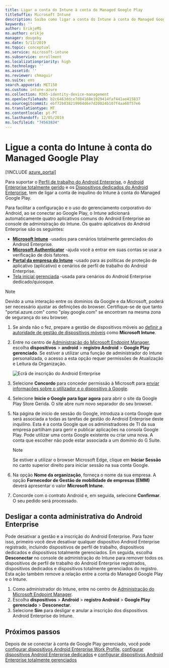 ```yaml
---
title: Ligar a conta do Intune à conta do Managed Google Play
titleSuffix: Microsoft Intune
description: Saiba como ligar a conta do Intune à conta do Managed Google Play.
keywords: ''
author: ErikjeMS
ms.author: erikje
manager: dougeby
ms.date: 5/13/2019
ms.topic: conceptual
ms.service: microsoft-intune
ms.subservice: enrollment
ms.localizationpriority: high
ms.technology: ''
ms.assetid: ''
ms.reviewer: chmaguir
ms.suite: ems
search.appverid: MET150
ms.custom: intune-azure
ms.collection: M365-identity-device-management
ms.openlocfilehash: b2c6463ddce7d04168e1929414faf441ae415837
ms.sourcegitcommit: ebf72b038219904d6e7d20024b107f4aa68f57e6
ms.translationtype: MT
ms.contentlocale: pt-PT
ms.lasthandoff: 12/05/2019
ms.locfileid: "74563834"
---
```

# <a name="connect-your-intune-account-to-your-managed-google-play-account"></a>Ligue a conta do Intune à conta do Managed Google Play

[!INCLUDE [azure_portal](../includes/azure_portal.md)]

Para suportar o [Perfil de trabalho do Android Enterprise](android-work-profile-enroll.md), o [Android Enterprise totalmente gerido](android-fully-managed-enroll.md) e os [Dispositivos dedicados do Android Enterprise](android-kiosk-enroll.md), tem de ligar a conta de inquilino do Intune à conta do Managed Google Play.  

Para facilitar a configuração e o uso do gerenciamento corporativo do Android, ao se conectar ao Google Play, o Intune adicionará automaticamente quatro aplicativos comuns do Android Enterprise ao console de administração do Intune. Os quatro aplicativos do Android Enterprise são os seguintes:

- **[Microsoft Intune](https://play.google.com/store/apps/details?id=com.microsoft.intune)** -usados para cenários totalmente gerenciados do Android Enterprise.
- **[Microsoft Authenticator](https://play.google.com/store/apps/details?id=com.azure.authenticator)** -ajuda você a entrar em suas contas se usar a verificação de dois fatores.
- **[Portal da empresa do Intune](https://play.google.com/store/apps/details?id=com.microsoft.windowsintune.companyportal)** -usado para as políticas de proteção de aplicativo (aplicativo) e cenários de perfil de trabalho do Android Enterprise.
- [Tela inicial gerenciada](https://play.google.com/store/apps/details?id=com.microsoft.launcher.enterprise) -usada para cenários do Android Enterprise dedicado/quiosque.

> [!NOTE]
> Devido a uma interação entre os domínios da Google e da Microsoft, poderá ser necessário ajustar as definições do browser.  Certifique-se de que tanto "portal.azure.com" como "play.google.com" se encontram na mesma zona de segurança do seu browser.

1. Se ainda não o fez, prepare a gestão de dispositivos móveis ao [definir a autoridade de gestão de dispositivos móveis](../fundamentals/mdm-authority-set.md) como **Microsoft Intune**.
2. Entre no centro de [Administração do Microsoft Endpoint Manager](https://go.microsoft.com/fwlink/?linkid=2109431), escolha **dispositivos** > **android** > **registro Android** > **Google Play gerenciado**.  Se estiver a utilizar uma função de administrador do Intune personalizada, o acesso a esta opção requer permissões de Atualização e Leitura da Organização.
   
   ![Ecrã de inscrição do Android Enterprise](./media/connect-intune-android-enterprise/android-work-bind.png)

3. Selecione **Concordo** para conceder permissão à Microsoft para [enviar informações sobre o utilizador e o dispositivo à Google](../protect/data-intune-sends-to-google.md). 
   
4. Selecione **Inicie o Google para ligar agora** para abrir o site da Google Play Store Gerida. O site abre num novo separador do seu browser.
  
5. Na página de início de sessão do Google, introduza a conta Google que será associada a todas as tarefas de gestão do Android Enterprise deste inquilino. Esta é a conta Google que os administradores de TI da sua empresa partilham para gerir e publicar aplicações na consola Google Play. Pode utilizar uma conta Google existente ou criar uma nova. A conta que escolher não pode estar associada a um domínio do G Suite.
    
    > [!Note]
    > Se estiver a utilizar o browser Microsoft Edge, clique em **Iniciar Sessão** no canto superior direito para iniciar sessão na sua conta Google.

6. Na opção **Nome da organização**, forneça o nome da sua empresa. A opção **Fornecedor de Gestão de mobilidade de empresas (EMM)** deverá apresentar o valor **Microsoft Intune**.

7. Concorde com o contrato Android e, em seguida, selecione **Confirmar**. O seu pedido será processado.

## <a name="disconnect-your-android-enterprise-administrative-account"></a>Desligar a conta administrativa do Android Enterprise

Pode desativar a gestão e a inscrição do Android Enterprise. Para fazer isso, primeiro você deve desativar qualquer dispositivo Android Enterprise registrado, incluindo dispositivos de perfil de trabalho, dispositivos dedicados e dispositivos totalmente gerenciados. Em seguida, escolha **Desconectar** no console de administração do Intune para remover todos os dispositivos de perfil de trabalho do Android Enterprise registrados, dispositivos dedicados e dispositivos totalmente gerenciados do registro. Esta ação também remove a relação entre a conta do Managed Google Play e o Intune.

1. Como administrador do Intune, entre no centro de [Administração do Microsoft Endpoint Manager](https://go.microsoft.com/fwlink/?linkid=2109431).
2. Escolha **dispositivos** > **Android** > **registro Android** > **Google Play gerenciado** > **Desconectar**.
3. Selecione **Sim** para desligar e anular a inscrição dos dispositivos Android Enterprise do Intune.

## <a name="next-steps"></a>Próximos passos

Depois de se conectar à conta de Google Play gerenciado, você pode [configurar dispositivos Android Enterprise Work Profile](android-work-profile-enroll.md), [configurar dispositivos Android Enterprise dedicados](android-kiosk-enroll.md) e [configurar dispositivos Android Enterprise totalmente gerenciados](android-kiosk-enroll.md)
